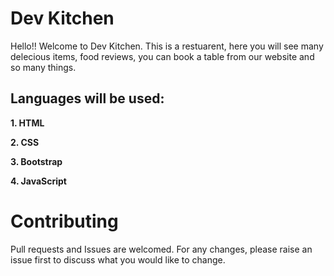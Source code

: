 # Dev Kitchen
 Hello!! Welcome to Dev Kitchen. This is a restuarent, here you will see many delecious items, food reviews, you can book a table from our website and so many things.

## Languages will be used:

 **1. HTML**
 
 **2. CSS**
 
 **3. Bootstrap**
 
 **4. JavaScript**

# Contributing
Pull requests and Issues are welcomed. For any changes, please raise an issue first to discuss what you would like to change.


